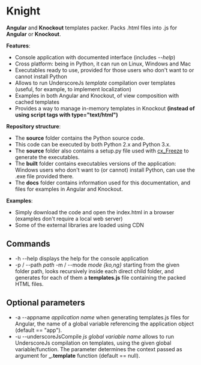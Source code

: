 # Knight
**Angular** and **Knockout** templates packer. Packs .html files into .js for **Angular** or **Knockout**.

**Features**:
- Console application with documented interface (includes *--help*)
- Cross platform: being in Python, it can run on Linux, Windows and Mac
- Executables ready to use, provided for those users who don't want to or cannot install Python
- Allows to run UnderscoreJs *template* compilation over templates (useful, for example, to implement localization)
- Examples in both Angular and Knockout, of view composition with cached templates
- Provides a way to manage in-memory templates in Knockout **(instead of using script tags with type="text/html")**

**Repository structure**:
- The **source** folder contains the Python source code.
- This code can be executed by both Python 2.x and Python 3.x.
- The **source** folder also contains a setup.py file used with <a href="http://cx-freeze.readthedocs.org/">cx_Freeze</a> to generate the executables.
- The **built** folder contains executables versions of the application: Windows users who don't want to (or cannot) install Python, can use the .exe file provided there.
- The **docs** folder contains information used for this documentation, and files for examples in Angular and Knockout.

**Examples**:
- Simply download the code and open the index.html in a browser (examples don't require a local web server)
- Some of the external libraries are loaded using CDN

Commands
--------------
- -h --help displays the help for the console application
- -p / --path *path* -m / --mode *mode {ko,ng}* starting from the given folder path, looks recursively inside each direct child folder, and generates for each of them a **templates.js** file containing the packed HTML files.

Optional parameters
--------------
- -a --appname *application name* when generating templates.js files for Angular, the name of a global variable referencing the application object (default == "app").
- -u --underscoreJsCompile *js global variable name* allows to run UnderscoreJs compilation on templates, using the given global variable/function. The parameter determines the context passed as argument for **_.template** function (default == null).